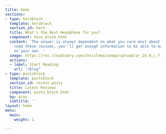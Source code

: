 ```yaml
---
title: Home
sections:
- type: heroblock
  template: heroblock
  section_id: hero
  title: What's the Best Headphone for you?
  component: hero_block.html
  content: 'The answer is always dependent on what you care most about. But as you
    read these reviews, you''ll get enough information to be able to make the decision
    on your own. '
  image: https://res.cloudinary.com/chrislema/image/upload/ar_16:9,c_fill/c_scale,w_auto/c_limit,w_1000/v1565677402/inmyhead_o6oe0w.png
  actions:
  - label: Start Reading
    url: "/blog"
- type: postsblock
  template: postsblock
  section_id: recent-posts
  title: Latest Reviews
  component: posts_block.html
  bg: gray
  subtitle: ''
layout: home
menu:
  main:
    weight: 1

---
```

